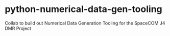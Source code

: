 # python-numerical-data-gen-tooling
Collab to build out Numerical Data Generation Tooling for the SpaceCOM J4 DMR Project
